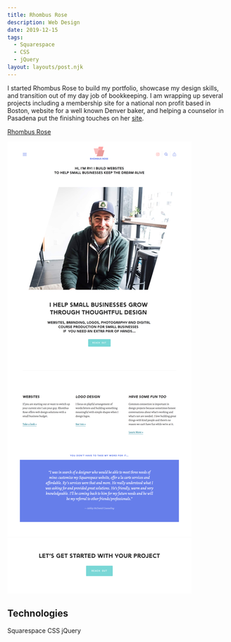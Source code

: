 ```yaml
---
title: Rhombus Rose
description: Web Design
date: 2019-12-15
tags:
  - Squarespace
  - CSS
  - jQuery
layout: layouts/post.njk
---
```


I started Rhombus Rose to build my portfolio, showcase my design skills, and transition out of my day job of bookkeeping. I am wrapping up several projects including a membership site for a national non profit based in Boston, website for a well known Denver baker, and helping a counselor in Pasadena put the finishing touches on her [site](http://ashleymcdanielcounseling.com).

[Rhombus Rose](http://rhombusrose.com)

![Rhombus Rose Website](/img/rhombusrose.png)

## Technologies

Squarespace CSS jQuery
